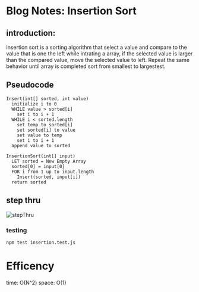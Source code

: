 # Blog Notes: Insertion Sort

## introduction:

insertion sort is a sorting algorithm that select a value and compare to the value that is one the left while intrating a array, if the selected value is larger than the compared value, move the selected value to left. Repeat the same behavior until array is completed sort from smallest to largestest.

## Pseudocode

    Insert(int[] sorted, int value)
      initialize i to 0
      WHILE value > sorted[i]
        set i to i + 1
      WHILE i < sorted.length
        set temp to sorted[i]
        set sorted[i] to value
        set value to temp
        set i to i + 1
      append value to sorted

    InsertionSort(int[] input)
      LET sorted = New Empty Array
      sorted[0] = input[0]
      FOR i from 1 up to input.length
        Insert(sorted, input[i])
      return sorted

## step thru

![stepThru](../../javascript/assets/codeChallenge-26.jpeg)

### testing

`npm test insertion.test.js`

# Efficency

time: O(N^2)
space: O(1)

